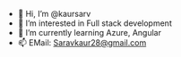 - 👋 Hi, I’m @kaursarv
- 👀 I’m interested in Full stack development
- 🌱 I’m currently learning Azure, Angular
- 📫 EMail: Saravkaur28@gmail.com

<!---
kaursarv/kaursarv is a ✨ special ✨ repository because its `README.md` (this file) appears on your GitHub profile.
You can click the Preview link to take a look at your changes.
--->
